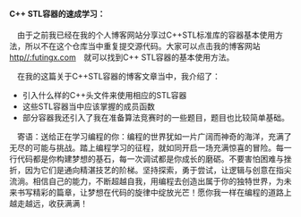 #### C++ STL容器的速成学习：
&emsp;由于之前我已经在我的个人博客网站分享过C++STL标准库的容器基本使用方法，所以不在这个仓库当中重复提交源代码。大家可以点击我的博客网站&emsp;[http//:futingx.com](https://futingx.github.io/2024/05/26/C++/)&emsp;就可以找到C++ STL容器的基本使用方法。

&emsp;在我的这篇关于C++STL容器的博客文章当中，我介绍了：
- 引入什么样的C++头文件来使用相应的STL容器
- 这些STL容器当中应该掌握的成员函数
- 部分容器我还引入了我在准备算法竞赛时的一些题目，题目也比较简单基础。

&emsp;寄语：送给正在学习编程的你：编程的世界犹如一片广阔而神奇的海洋，充满了无尽的可能与挑战。踏上编程学习的征程，就如同开启一场充满惊喜的冒险。每一行代码都是你构建梦想的基石，每一次调试都是你成长的磨砺。不要害怕困难与挫折，因为它们是通向精湛技艺的阶梯。坚持探索，勇于尝试，让逻辑与创意在指尖流淌。相信自己的能力，不断超越自我，用编程去创造出属于你的独特世界，为未来书写精彩的篇章，让梦想在代码的旋律中绽放光芒！愿你我一样在编程的道路上越走越远，收获满满！
